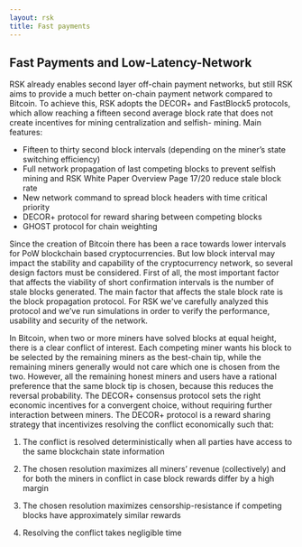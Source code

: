```yaml
---
layout: rsk
title: Fast payments
---
```


## Fast Payments and Low-Latency-Network

RSK already enables second layer off-chain payment networks, but still RSK aims to provide a much better on-chain payment network compared to Bitcoin. To achieve this, RSK adopts the DECOR+ and FastBlock5 protocols, which allow reaching a fifteen second average block rate that does not create incentives for mining centralization and selfish- mining.
Main features:
* Fifteen to thirty second block intervals (depending on the miner’s state switching efficiency)
* Full network propagation of last competing blocks to prevent selfish mining and
RSK White Paper Overview Page 17/20
 reduce stale block rate
* New network command to spread block headers with time critical priority
* DECOR+ protocol for reward sharing between competing blocks
* GHOST protocol for chain weighting


Since the creation of Bitcoin there has been a race towards lower intervals for PoW blockchain based cryptocurrencies. But low block interval may impact the stability and capability of the cryptocurrency network, so several design factors must be considered. First of all, the most important factor that affects the viability of short confirmation intervals is the number of stale blocks generated. The main factor that affects the stale block rate is the block propagation protocol. For RSK we've carefully analyzed this protocol and we’ve run simulations in order to verify the performance, usability and security of the network.



In Bitcoin, when two or more miners have solved blocks at equal height, there is a clear conflict of interest. Each competing miner wants his block to be selected by the remaining miners as the best-chain tip, while the remaining miners generally would not care which one is chosen from the two. However, all the remaining honest miners and users have a rational preference that the same block tip is chosen, because this reduces the reversal probability. The DECOR+ consensus protocol sets the right economic incentives for a convergent choice, without requiring further interaction between miners. The DECOR+ protocol is a reward sharing strategy that incentivizes resolving the conflict economically such that:


1. The conflict is resolved deterministically when all parties have access to the same blockchain state information

2. The chosen resolution maximizes all miners’ revenue (collectively) and for both the miners in conflict in case block rewards differ by a high margin

3. The chosen resolution maximizes censorship-resistance if competing blocks have approximately similar rewards

4. Resolving the conflict takes negligible time


